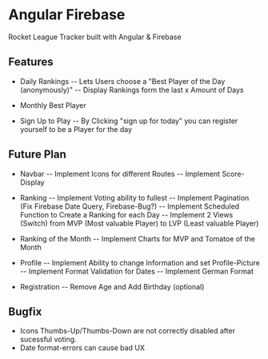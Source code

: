 # Angular Firebase
 Rocket League Tracker built with Angular & Firebase


## Features

- Daily Rankings
-- Lets Users choose a "Best Player of the Day (anonymously)"
-- Display Rankings form the last x Amount of Days

- Monthly Best Player

- Sign Up to Play
-- By Clicking "sign up for today" you can register yourself to be a Player for the day


## Future Plan

- Navbar
-- Implement Icons for different Routes
-- Implement Score-Display

- Ranking
-- Implement Voting ability to fullest
-- Implement Pagination (Fix Firebase Date Query, Firebase-Bug?)
-- Implement Scheduled Function to Create a Ranking for each Day
-- Implement 2 Views (Switch) from MVP (Most valuable Player) to LVP (Least valuable Player)

- Ranking of the Month
-- Implement Charts for MVP and Tomatoe of the Month

- Profile
-- Implement Ability to change Information and set Profile-Picture
-- Implement Format Validation for Dates
-- Implement German Format

- Registration
-- Remove Age and Add Birthday (optional)


## Bugfix
- Icons Thumbs-Up/Thumbs-Down are not correctly disabled after sucessful voting.
- Date format-errors can cause bad UX
